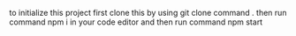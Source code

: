 to initialize this project first clone this by using git clone command .
then run command npm i in your code editor
and then run command npm start
